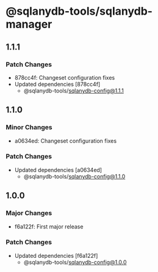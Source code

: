 # @sqlanydb-tools/sqlanydb-manager

## 1.1.1

### Patch Changes

- 878cc4f: Changeset configuration fixes
- Updated dependencies [878cc4f]
  - @sqlanydb-tools/sqlanydb-config@1.1.1

## 1.1.0

### Minor Changes

- a0634ed: Changeset configuration fixes

### Patch Changes

- Updated dependencies [a0634ed]
  - @sqlanydb-tools/sqlanydb-config@1.1.0

## 1.0.0

### Major Changes

- f6a122f: First major release

### Patch Changes

- Updated dependencies [f6a122f]
  - @sqlanydb-tools/sqlanydb-config@1.0.0
